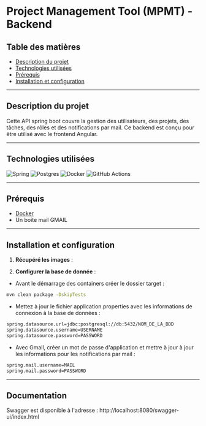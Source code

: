 # Project Management Tool (MPMT) - Backend

## Table des matières
- [Description du projet](#description-du-projet)
- [Technologies utilisées](#technologies-utilisées)
- [Prérequis](#prérequis)
- [Installation et configuration](#installation-et-configuration)

---

## Description du projet
Cette API spring boot couvre la gestion des utilisateurs, des projets, des tâches, des rôles et des notifications par mail. Ce backend est conçu pour être utilisé avec le frontend Angular.

---

## Technologies utilisées
![Spring](https://img.shields.io/badge/spring-%236DB33F.svg?style=for-the-badge&logo=spring&logoColor=white) ![Postgres](https://img.shields.io/badge/postgres-%23316192.svg?style=for-the-badge&logo=postgresql&logoColor=white) ![Docker](https://img.shields.io/badge/docker-%230db7ed.svg?style=for-the-badge&logo=docker&logoColor=white) ![GitHub Actions](https://img.shields.io/badge/github%20actions-%232671E5.svg?style=for-the-badge&logo=githubactions&logoColor=white)

---

## Prérequis
- [Docker](https://www.docker.com/get-started)
- Un boite mail GMAIL

---

## Installation et configuration

1. **Récupéré les images** :


2. **Configurer la base de donnée** :
- Avant le démarrage des containers créer le dossier target : 

```bash
mvn clean package -DskipTests
```

- Mettez à jour le fichier application.properties avec les informations de connexion à la base de données : 
```bash
spring.datasource.url=jdbc:postgresql://db:5432/NOM_DE_LA_BDD
spring.datasource.username=USERNAME
spring.datasource.password=PASSWORD
```

- Avec Gmail, créer un mot de passe d'application et mettre à jour à jour les informations pour les notifications par mail :
```bash
spring.mail.username=MAIL
spring.mail.password=PASSWORD
```

---

## Documentation

Swagger est disponible à l'adresse : http://localhost:8080/swagger-ui/index.html